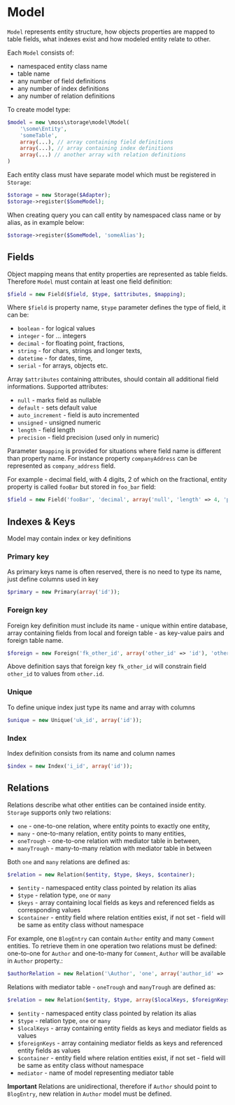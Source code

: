 # Model

`Model` represents entity structure, how objects properties are mapped to table fields, what indexes exist and how modeled entity relate to other.

Each `Model` consists of:

 * namespaced entity class name
 * table name
 * any number of field definitions
 * any number of index definitions
 * any number of relation definitions

To create model type:

```php
$model = new \moss\storage\model\Model(
	'\some\Entity',
	'someTable',
	array(...), // array containing field definitions
	array(...), // array containing index definitions
	array(...) // another array with relation definitions
)
```

Each entity class must have separate model which must be registered in `Storage`:

```php
$storage = new Storage($Adapter);
$storage->register($SomeModel);
```

When creating query you can call entity by namespaced class name or by alias, as in example below:

```php
$storage->register($SomeModel, 'someAlias');
```

## Fields

Object mapping means that entity properties are represented as table fields.
Therefore `Model` must contain at least one field definition:

```php
$field = new Field($field, $type, $attributes, $mapping);
```

Where `$field` is property name, `$type` parameter defines the type of field, it can be:

 * `boolean` - for logical values
 * `integer` - for ... integers
 * `decimal` - for floating point, fractions,
 * `string` - for chars, strings and longer texts,
 * `datetime` - for dates, time,
 * `serial` - for arrays, objects etc.

Array `$attributes` containing attributes, should contain all additional field informations.
Supported attributes:

  * `null` - marks field as nullable
  * `default` - sets default value
  * `auto_increment` - field is auto incremented
  * `unsigned` - unsigned numeric
  * `length` - field length
  * `precision` - field precision (used only in numeric)

Parameter `$mapping` is provided for situations where field name is different than property name.
For instance property `companyAddress` can be represented as `company_address` field.

For example - decimal field, with 4 digits, 2 of which on the fractional, entity property is called `fooBar` but stored in `foo_bar` field:

```php
$field = new Field('fooBar', 'decimal', array('null', 'length' => 4, 'precision' => 2), 'foo_bar');
```

## Indexes & Keys

Model may contain index or key definitions

### Primary key

As primary keys name is often reserved, there is no need to type its name, just define columns used in key

```php
$primary = new Primary(array('id'));
```

### Foreign key

Foreign key definition must include its name - unique within entire database, array containing fields from local and foreign table - as key-value pairs and foreign table name.

```php
$foreign = new Foreign('fk_other_id', array('other_id' => 'id'), 'other');
```

Above definition says that foreign key `fk_other_id` will constrain field `other_id` to values from `other.id`.

### Unique

To define unique index just type its name and array with columns

```php
$unique = new Unique('uk_id', array('id'));
```

### Index

Index definition consists from its name and column names

```php
$index = new Index('i_id', array('id'));
```

## Relations

Relations describe what other entities can be contained inside entity.
`Storage` supports only two relations:

 * `one` - one-to-one relation, where entity points to exactly one entity,
 * `many` - one-to-many relation, entity points to many entities,
 * `oneTrough` - one-to-one relation with mediator table in between,
 * `manyTrough` - many-to-many relation with mediator table in between

Both `one` and `many` relations are defined as:

```php
$relation = new Relation($entity, $type, $keys, $container);
```

 * `$entity` - namespaced entity class pointed by relation its alias
 * `$type` - relation type, `one` or `many`
 * `$keys` - array containing local fields as keys and referenced fields as corresponding values
 * `$container` - entity field where relation entities exist, if not set - field will be same as entity class without namespace

For example, one `BlogEntry` can contain `Author` entity and many `Comment` entities.
To retrieve them in one operation two relations must be defined: one-to-one for `Author` and one-to-many for `Comment`, `Author` will be available in `Author` property.:

```php
$authorRelation = new Relation('\Author', 'one', array('author_id' => 'id'));
```

Relations with mediator table - `oneTrough` and `manyTrough` are defined as:

```php
$relation = new Relation($entity, $type, array($localKeys, $foreignKeys), $container, $mediator);
```

 * `$entity` - namespaced entity class pointed by relation its alias
 * `$type` - relation type, `one` or `many`
 * `$localKeys` - array containing entity fields as keys and mediator fields as values
 * `$foreignKeys` - array containing mediator fields as keys and referenced entity fields as values
 * `$container` - entity field where relation entities exist, if not set - field will be same as entity class without namespace
 * `mediator` - name of model representing mediator table

**Important**
Relations are unidirectional, therefore if `Author` should point to `BlogEntry`, new relation in `Author` model must be defined.